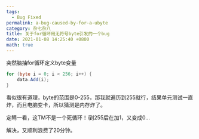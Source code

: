 ```yaml
---
tags: 
  - Bug Fixed
permalink: a-bug-caused-by-for-a-ubyte
category: 杂七杂八
title: 关于for循环用无符号byte引发的一个bug
date: 2021-01-08 14:25:40 +0800
math: true
---
```


突然脑抽for循环定义byte变量

```c#
for (byte i = 0; i < 256; i++) {
    data.Add(i);
}
```

看似很有道理，byte的范围是0-255，那我就遍历到255就行，结果单元测试一直炸，而且电脑变卡，所以猜测是内存炸了。

定睛一看，这TM不是一个死循环！i到255后在加1，又变成0...

解决，又顺利浪费了20分钟。